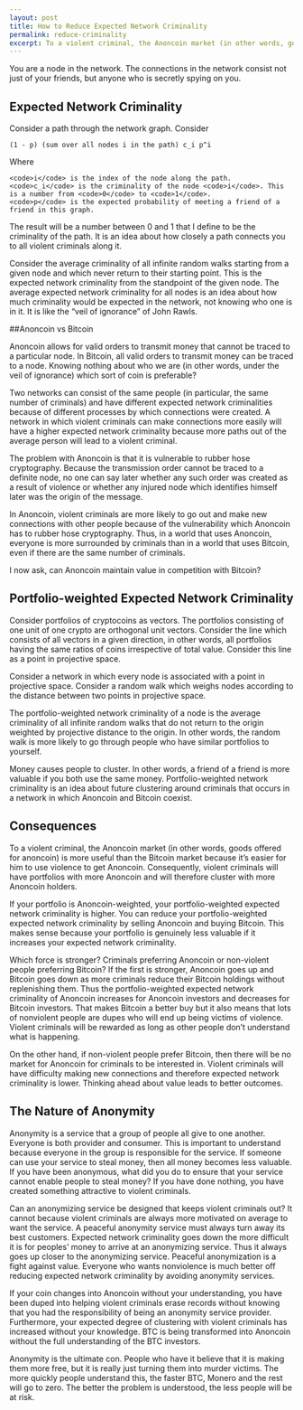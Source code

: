 ```yaml
---
layout: post
title: How to Reduce Expected Network Criminality
permalink: reduce-criminality
excerpt: To a violent criminal, the Anoncoin market (in other words, goods offered for anoncoin) is more useful than the Bitcoin market because it’s easier for him to use violence to get Anoncoin. Consequently, violent criminals will have portfolios with more Anoncoin and will therefore cluster with more Anoncoin holders. 
---
```


You are a node in the network. The connections in the network consist not just of your friends, but anyone who is secretly spying on you.

## Expected Network Criminality

Consider a path through the network graph. Consider

<code>(1 - p) (sum over all nodes i in the path) c_i p^i</code>

Where

    <code>i</code> is the index of the node along the path.
    <code>c_i</code> is the criminality of the node <code>i</code>. This is a number from <code>0</code> to <code>1</code>.
    <code>p</code> is the expected probability of meeting a friend of a friend in this graph.

The result will be a number between 0 and 1 that I define to be the criminality of the path. It is an idea about how closely a path connects you to all violent criminals along it.

Consider the average criminality of all infinite random walks starting from a given node and which never return to their starting point. This is the expected network criminality from the standpoint of the given node. The average expected network criminality for all nodes is an idea about how much criminality would be expected in the network, not knowing who one is in it. It is like the “veil of ignorance” of John Rawls.

##Anoncoin vs Bitcoin

Anoncoin allows for valid orders to transmit money that cannot be traced to a particular node. In Bitcoin, all valid orders to transmit money can be traced to a node. Knowing nothing about who we are (in other words, under the veil of ignorance) which sort of coin is preferable?

Two networks can consist of the same people (in particular, the same number of criminals) and have different expected network criminalities because of different processes by which connections were created. A network in which violent criminals can make connections more easily will have a higher expected network criminality because more paths out of the average person will lead to a violent criminal.

The problem with Anoncoin is that it is vulnerable to rubber hose cryptography. Because the transmission order cannot be traced to a definite node, no one can say later whether any such order was created as a result of violence or whether any injured node which identifies himself later was the origin of the message.

In Anoncoin, violent criminals are more likely to go out and make new connections with other people because of the vulnerability which Anoncoin has to rubber hose cryptography. Thus, in a world that uses Anoncoin, everyone is more surrounded by criminals than in a world that uses Bitcoin, even if there are the same number of criminals.

I now ask, can Anoncoin maintain value in competition with Bitcoin?

## Portfolio-weighted Expected Network Criminality

Consider portfolios of cryptocoins as vectors. The portfolios consisting of one unit of one crypto are orthogonal unit vectors. Consider the line which consists of all vectors in a given direction, in other words, all portfolios having the same ratios of coins irrespective of total value. Consider this line as a point in projective space.

Consider a network in which every node is associated with a point in projective space. Consider a random walk which weighs nodes according to the distance between two points in projective space.

The portfolio-weighted network criminality of a node is the average criminality of all infinite random walks that do not return to the origin weighted by projective distance to the origin. In other words, the random walk is more likely to go through people who have similar portfolios to yourself.

Money causes people to cluster. In other words, a friend of a friend is more valuable if you both use the same money. Portfolio-weighted network criminality is an idea about future clustering around criminals that occurs in a network in which Anoncoin and Bitcoin coexist.

## Consequences

To a violent criminal, the Anoncoin market (in other words, goods offered for anoncoin) is more useful than the Bitcoin market because it’s easier for him to use violence to get Anoncoin. Consequently, violent criminals will have portfolios with more Anoncoin and will therefore cluster with more Anoncoin holders.

If your portfolio is Anoncoin-weighted, your portfolio-weighted expected network criminality is higher. You can reduce your portfolio-weighted expected network criminality by selling Anoncoin and buying Bitcoin. This makes sense because your portfolio is genuinely less valuable if it increases your expected network criminality.

Which force is stronger? Criminals preferring Anoncoin or non-violent people preferring Bitcoin? If the first is stronger, Anoncoin goes up and Bitcoin goes down as more criminals reduce their Bitcoin holdings without replenishing them. Thus the portfolio-weighted expected network criminality of Anoncoin increases for Anoncoin investors and decreases for Bitcoin investors. That makes Bitcoin a better buy but it also means that lots of nonviolent people are dupes who will end up being victims of violence. Violent criminals will be rewarded as long as other people don’t understand what is happening.

On the other hand, if non-violent people prefer Bitcoin, then there will be no market for Anoncoin for criminals to be interested in. Violent criminals will have difficulty making new connections and therefore expected network criminality is lower. Thinking ahead about value leads to better outcomes.

## The Nature of Anonymity

Anonymity is a service that a group of people all give to one another. Everyone is both provider and consumer. This is important to understand because everyone in the group is responsible for the service. If someone can use your service to steal money, then all money becomes less valuable. If you have been anonymous, what did you do to ensure that your service cannot enable people to steal money? If you have done nothing, you have created something attractive to violent criminals.

Can an anonymizing service be designed that keeps violent criminals out? It cannot because violent criminals are always more motivated on average to want the service. A peaceful anonymity service must always turn away its best customers. Expected network criminality goes down the more difficult it is for peoples’ money to arrive at an anonymizing service. Thus it always goes up closer to the anonymizing service. Peaceful anonymization is a fight against value. Everyone who wants nonviolence is much better off reducing expected network criminality by avoiding anonymity services.

If your coin changes into Anoncoin without your understanding, you have been duped into helping violent criminals erase records without knowing that you had the responsibility of being an anonymity service provider. Furthermore, your expected degree of clustering with violent criminals has increased without your knowledge. BTC is being transformed into Anoncoin without the full understanding of the BTC investors.

Anonymity is the ultimate con. People who have it believe that it is making them more free, but it is really just turning them into murder victims. The more quickly people understand this, the faster BTC, Monero and the rest will go to zero. The better the problem is understood, the less people will be at risk.
